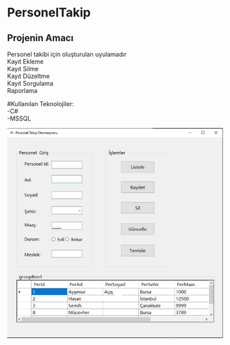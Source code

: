 # PersonelTakip

## Projenin Amacı <br>
Personel takibi için oluşturulan uyulamadır<br>
Kayıt Ekleme<br>
Kayıt Silme<br>
Kayıt Düzeltme<br>
Kayıt Sorgulama<br>
Raporlama<br>

#Kullanılan Teknolojiler: <br>
-C# <br>
-MSSQL <br>

<img src="PersonelTakip/PersonelTakip/assets/1.jpg/"><br>
